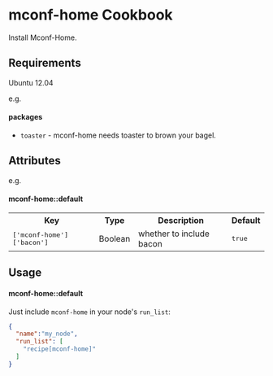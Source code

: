 mconf-home Cookbook
=================

Install Mconf-Home.

Requirements
------------

Ubuntu 12.04

e.g.
#### packages
- `toaster` - mconf-home needs toaster to brown your bagel.

Attributes
----------

e.g.
#### mconf-home::default
<table>
  <tr>
    <th>Key</th>
    <th>Type</th>
    <th>Description</th>
    <th>Default</th>
  </tr>
  <tr>
    <td><tt>['mconf-home']['bacon']</tt></td>
    <td>Boolean</td>
    <td>whether to include bacon</td>
    <td><tt>true</tt></td>
  </tr>
</table>

Usage
-----
#### mconf-home::default

Just include `mconf-home` in your node's `run_list`:

```json
{
  "name":"my_node",
  "run_list": [
    "recipe[mconf-home]"
  ]
}
```
